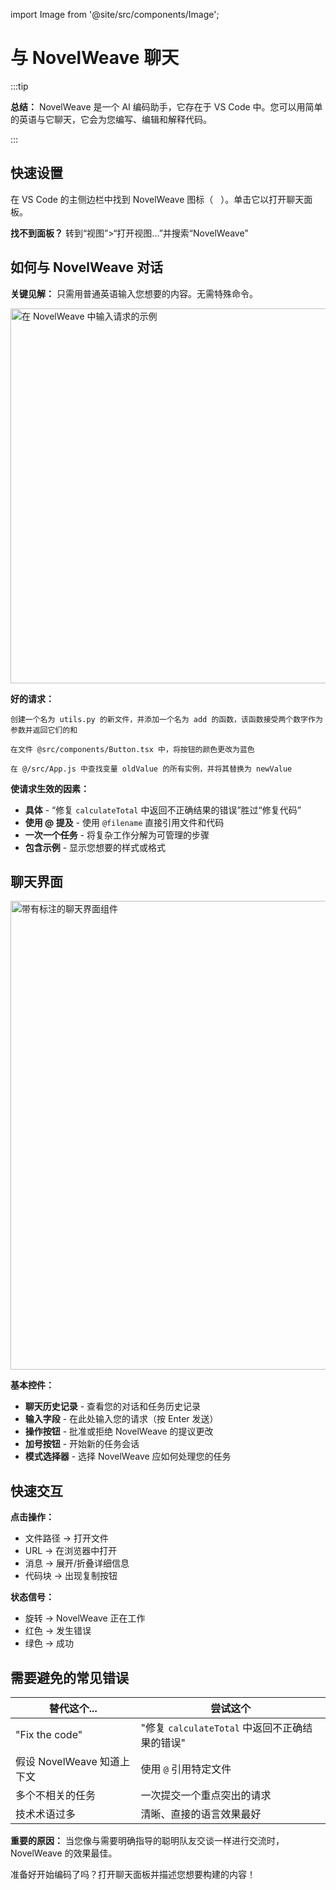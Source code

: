 import Image from '@site/src/components/Image';

# 与 NovelWeave 聊天

:::tip

**总结：** NovelWeave 是一个 AI 编码助手，它存在于 VS Code 中。您可以用简单的英语与它聊天，它会为您编写、编辑和解释代码。

:::

## 快速设置

在 VS Code 的主侧边栏中找到 NovelWeave 图标（<img src="/docs/img/kilo-v1.svg" width="12" />）。单击它以打开聊天面板。

**找不到面板？** 转到“视图”>“打开视图...”并搜索“NovelWeave”

## 如何与 NovelWeave 对话

**关键见解：** 只需用普通英语输入您想要的内容。无需特殊命令。

<Image src="/docs/img/typing-your-requests/typing-your-requests.png" alt="在 NovelWeave 中输入请求的示例" width="600" />

**好的请求：**

```
创建一个名为 utils.py 的新文件，并添加一个名为 add 的函数，该函数接受两个数字作为参数并返回它们的和
```

```
在文件 @src/components/Button.tsx 中，将按钮的颜色更改为蓝色
```

```
在 @/src/App.js 中查找变量 oldValue 的所有实例，并将其替换为 newValue
```

**使请求生效的因素：**

- **具体** - “修复 `calculateTotal` 中返回不正确结果的错误”胜过“修复代码”
- **使用 @ 提及** - 使用 `@filename` 直接引用文件和代码
- **一次一个任务** - 将复杂工作分解为可管理的步骤
- **包含示例** - 显示您想要的样式或格式

## 聊天界面

<Image 
    src="/docs/img/the-chat-interface/the-chat-interface-1.png" 
    alt="带有标注的聊天界面组件" width="750" 
    caption="您需要的一切都在这里"
/>

**基本控件：**

- **聊天历史记录** - 查看您的对话和任务历史记录
- **输入字段** - 在此处输入您的请求（按 Enter 发送）
- **操作按钮** - 批准或拒绝 NovelWeave 的提议更改
- **加号按钮** - 开始新的任务会话
- **模式选择器** - 选择 NovelWeave 应如何处理您的任务

## 快速交互

**点击操作：**

- 文件路径 → 打开文件
- URL → 在浏览器中打开
- 消息 → 展开/折叠详细信息
- 代码块 → 出现复制按钮

**状态信号：**

- 旋转 → NovelWeave 正在工作
- 红色 → 发生错误
- 绿色 → 成功

## 需要避免的常见错误

| 替代这个...                | 尝试这个                                       |
| -------------------------- | ---------------------------------------------- |
| "Fix the code"             | "修复 `calculateTotal` 中返回不正确结果的错误" |
| 假设 NovelWeave 知道上下文 | 使用 `@` 引用特定文件                          |
| 多个不相关的任务           | 一次提交一个重点突出的请求                     |
| 技术术语过多               | 清晰、直接的语言效果最好                       |

**重要的原因：** 当您像与需要明确指导的聪明队友交谈一样进行交流时，NovelWeave 的效果最佳。

准备好开始编码了吗？打开聊天面板并描述您想要构建的内容！
